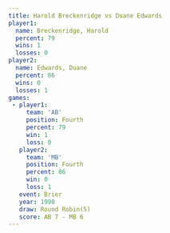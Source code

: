 ```yaml
---
title: Harold Breckenridge vs Duane Edwards
player1:                    
  name: Breckenridge, Harold
  percent: 79               
  wins: 1                   
  losses: 0                 
player2:                    
  name: Edwards, Duane      
  percent: 86               
  wins: 0                   
  losses: 1                 
games:
 - player1:          
     team: 'AB'      
     position: Fourth
     percent: 79     
     win: 1          
     loss: 0         
   player2:          
     team: 'MB'      
     position: Fourth
     percent: 86     
     win: 0          
     loss: 1         
   event: Brier        
   year: 1990          
   draw: Round Robin(5)
   score: AB 7 - MB 6  
---
```

